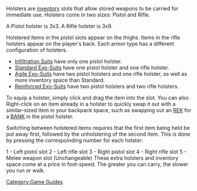 Holsters are [inventory](inventory.md "wikilink") slots that allow stored
weapons to be carried for immediate use. Holsters come in two sizes:
Pistol and Rifle.

A Pistol holster is 3x3.
A Rifle holster is 3x9.

Holstered items in the pistol slots appear on the thighs. Items in the
rifle holsters appear on the player's back. Each armor type has a
different configuration of holsters.

- [Infiltration Suits](Infiltration_Suit.md "wikilink") have only one
  pistol holster.
- [Standard Exo-Suits](Standard_Exo-Suit.md "wikilink") have one pistol
  holster and one rifle holster.
- [Agile Exo-Suits](Agile_Exo-Suit.md "wikilink") have two pistol
  holsters and one rifle holster, as well as more inventory space than
  Standard.
- [Reinforced Exo-Suits](Reinforced_Exo-Suit.md "wikilink") have two
  pistol holsters and two rifle holsters.

To equip a holster, simply click and drag the item into the slot. You
can also Right-click on an item already in a holster to quickly swap it
out with a similar-sized item in your backpack space, such as swapping
out an [REK](Remote_Electronics_Kit.md "wikilink") for a
[BANK](BANK.md "wikilink") in the pistol holster.

Switching between holstered items requires that the first item being
held be put away first, followed by the unholstering of the second item.
This is done by pressing the correspoinding number for each holster:

1 - Left pistol slot
2 - Left rifle slot
3 - Right pistol slot
4 - Right rifle slot
5 - Melee weapon slot (Unchangeable)
These extra holsters and inventory space come at a price in foot-speed.
The greater you can carry, the slower you run or walk.

[Category:Game Guides](Category:Game_Guides.md "wikilink")
